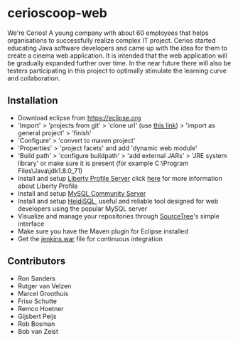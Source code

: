 # cerioscoop-web
We're Cerios! A young company with about 60 employees that helps organisations to successfully realize complex IT project. Cerios started educating Java software developers and came up with the idea for them to create a cinema web application. It is intended that the web application will be gradually expanded further over time. In the near future there will also be testers participating in this project to optimally stimulate the learning curve and collaboration.

## Installation
* Download eclipse from https://eclipse.org
* 'Import' > 'projects from git' > 'clone url' (use [this link](https://github.com/RonSanders/cerioscoop-web.git)) > 'import as general project' > 'finish'
* 'Configure' > 'convert to maven project'
* 'Properties' > 'project facets' and add 'dynamic web module'
* 'Build path' > 'configure buildpath' > 'add external JARs' > 'JRE system library' or make sure it is present (for example C:\Program Files\Java\jdk1.8.0_71)
* Install and setup [Liberty Profile Server](https://developer.ibm.com/wasdev/getstarted/)
click [here](https://developer.ibm.com/wasdev/docs/developing-applications-wdt-liberty-profile/) for more information about Liberty Profile
* Install and setup [MySQL Community Server](https://dev.mysql.com/downloads/mysql/)
* Install and setup [HeidiSQL](http://www.heidisql.com/download.php), useful and reliable tool designed for web developers using the popular MySQL server
* Visualize and manage your repositories through [SourceTree](https://www.atlassian.com/software/sourcetree)'s simple interface
* Make sure you have the Maven plugin for Eclipse installed
* Get the [jenkins.war](https://wiki.jenkins-ci.org/display/JENKINS/Meet+Jenkins) file for continuous integration

## Contributors
* Ron Sanders
* Rutger van Velzen
* Marcel Groothuis
* Friso Schutte
* Remco Hoetner
* Gijsbert Peijs
* Rob Bosman
* Bob van Zeist
